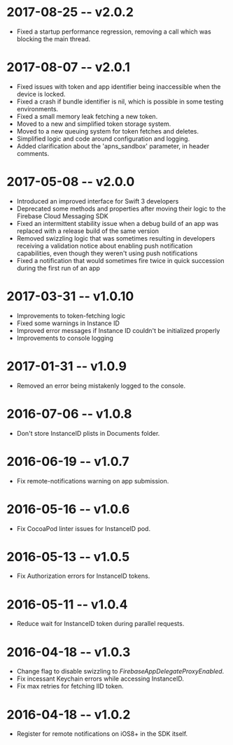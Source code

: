 # 2017-08-25 -- v2.0.2
- Fixed a startup performance regression, removing a call which was blocking the
  main thread.

# 2017-08-07 -- v2.0.1
- Fixed issues with token and app identifier being inaccessible when the device
  is locked.
- Fixed a crash if bundle identifier is nil, which is possible in some testing
  environments.
- Fixed a small memory leak fetching a new token.
- Moved to a new and simplified token storage system.
- Moved to a new queuing system for token fetches and deletes.
- Simplified logic and code around configuration and logging.
- Added clarification about the 'apns_sandbox' parameter, in header comments.

# 2017-05-08 -- v2.0.0
- Introduced an improved interface for Swift 3 developers
- Deprecated some methods and properties after moving their logic to the
  Firebase Cloud Messaging SDK
- Fixed an intermittent stability issue when a debug build of an app was
  replaced with a release build of the same version
- Removed swizzling logic that was sometimes resulting in developers receiving
  a validation notice about enabling push notification capabilities, even though
  they weren't using push notifications
- Fixed a notification that would sometimes fire twice in quick succession
  during the first run of an app

# 2017-03-31 -- v1.0.10

- Improvements to token-fetching logic
- Fixed some warnings in Instance ID
- Improved error messages if Instance ID couldn't be initialized properly
- Improvements to console logging

# 2017-01-31 -- v1.0.9

- Removed an error being mistakenly logged to the console.

# 2016-07-06 -- v1.0.8

- Don't store InstanceID plists in Documents folder.

# 2016-06-19 -- v1.0.7

- Fix remote-notifications warning on app submission.

# 2016-05-16 -- v1.0.6

- Fix CocoaPod linter issues for InstanceID pod.

# 2016-05-13 -- v1.0.5

- Fix Authorization errors for InstanceID tokens.

# 2016-05-11 -- v1.0.4

- Reduce wait for InstanceID token during parallel requests.

# 2016-04-18 -- v1.0.3

- Change flag to disable swizzling to *FirebaseAppDelegateProxyEnabled*.
- Fix incessant Keychain errors while accessing InstanceID.
- Fix max retries for fetching IID token.

# 2016-04-18 -- v1.0.2

- Register for remote notifications on iOS8+ in the SDK itself.
